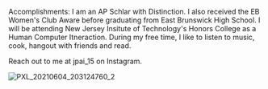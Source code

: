 Accomplishments: I am an AP Schlar with Distinction. I also received the EB Women's Club Aware before graduating from East Brunswick High School. I will be attending New 
  Jersey Insitute of Technology's Honors College as a Human Computer Itneraction. During my free time, I like to listen to music, 
  cook, hangout with friends and read. 
  
  Reach out to me at jpai_15 on Instagram. 
  
  ![PXL_20210604_203124760_2](https://user-images.githubusercontent.com/84784011/121437472-6987b480-c950-11eb-8e97-574d8af35e3b.jpg)
